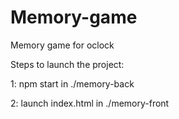 # Memory-game
Memory game for oclock

Steps to launch the project:

1: npm start in ./memory-back

2: launch index.html in ./memory-front